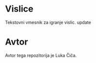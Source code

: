 # Vislice
Tekstovni vmesnik za igranje vislic.
update

# Avtor
Avtor tega repozitorija je Luka Čiča.